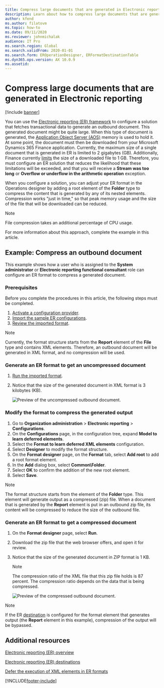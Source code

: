 ```yaml
---
title: Compress large documents that are generated in Electronic reporting
description: Learn about how to compress large documents that are generated by an Electronic reporting (ER) format including examples of compressing outbound documents.
author: kfend
ms.author: filatovm
ms.topic: how-to
ms.date: 09/11/2020
ms.reviewer: johnmichalak
audience: IT Pro
ms.search.region: Global
ms.search.validFrom: 2020-01-01
ms.search.form: EROperationDesigner, ERFormatDestinationTable
ms.dyn365.ops.version: AX 10.0.9
ms.assetid: 
---
```


# Compress large documents that are generated in Electronic reporting 

[!include [banner](../includes/banner.md)]

You can use the [Electronic reporting (ER) framework](general-electronic-reporting.md) to configure a solution that fetches transactional data to generate an outbound document. This generated document might be quite large. When this type of document is generated, the [Application Object Server (AOS)](../dev-tools/access-instances.md#location-of-packages-source-code-and-other-aos-configurations) memory is used to hold it. At some point, the document must then be downloaded from your Microsoft Dynamics 365 Finance application. Currently, the maximum size of a single document that is generated in ER is limited to 2 gigabytes (GB). Additionally, Finance currently [limits](https://fix.lcs.dynamics.com/Issue/Details?kb=4569432&bugId=453907&dbType=3) the size of a downloaded file to 1 GB. Therefore, you must configure an ER solution that reduces the likelihood that these limitations will be exceeded, and that you will receive a **Stream was too long** or **Overflow or underflow in the arithmetic operation** exception.

When you configure a solution, you can adjust your ER format in the Operations designer by adding a root element of the **Folder** type to compress the content that is generated by any of its nested elements. Compression works "just in time," so that peak memory usage and the size of the file that will be downloaded can be reduced.

> [!NOTE]
> File compression takes an additional percentage of CPU usage.

For more information about this approach, complete the example in this article.

## Example: Compress an outbound document

This example shows how a user who is assigned to the **System administrator** or **Electronic reporting functional consultant** role can configure an ER format to compress a generated document.

### Prerequisites

Before you complete the procedures in this article, the following steps must be completed.

1. [Activate a configuration provider](er-defer-xml-element.md#activate-a-configuration-provider).
2. [Import the sample ER configurations](er-defer-xml-element.md#import-the-sample-er-configurations).
3. [Review the imported format](er-defer-xml-element.md#review-the-imported-format).

> [!NOTE]
> Currently, the format structure starts from the **Report** element of the **File** type and contains XML elements. Therefore, an outbound document will be generated in XML format, and no compression will be used.

### Generate an ER format to get an uncompressed document

1. [Run the imported format](er-defer-xml-element.md#run-the-imported-format).
2. Notice that the size of the generated document in XML format is 3 kilobytes (KB).

    ![Preview of the uncompressed outbound document.](./media/er-compress-outbound-files1.png)

### Modify the format to compress the generated output

1. Go to **Organization administration** \> **Electronic reporting** \> **Configurations**.
2. On the **Configurations** page, in the configuration tree, expand **Model to learn deferred elements**.
3. Select the **Format to learn deferred XML elements** configuration.
4. Select **Designer** to modify the format structure.
5. On the **Format designer** page, on the **Format** tab, select **Add root** to add a root format element.
6. In the **Add** dialog box, select **Common\\Folder**.
7. Select **OK** to confirm the addition of the new root element.
8. Select **Save**.

> [!NOTE]
> The format structure starts from the element of the **Folder** type. This element will generate output as a compressed (zip) file. When a document that is generated by the **Report** element is put in an outbound zip file, its content will be compressed to reduce the size of the outbound file.

### Generate an ER format to get a compressed document

1. On the **Format designer** page, select **Run**.
2. Download the zip file that the web browser offers, and open it for review.
3. Notice that the size of the generated document in ZIP format is 1 KB.

    > [!NOTE] 
    > The compression ratio of the XML file that this zip file holds is 87 percent. The compression ratio depends on the data that is being compressed.

    ![Preview of the compressed outbound document.](./media/er-compress-outbound-files2.png)

> [!NOTE]
> If the ER [destination](electronic-reporting-destinations.md) is configured for the format element that generates output (the **Report** element in this example), compression of the output will be bypassed.

## Additional resources

[Electronic reporting (ER) overview](general-electronic-reporting.md)

[Electronic reporting (ER) destinations](electronic-reporting-destinations.md)

[Defer the execution of XML elements in ER formats](er-defer-xml-element.md)


[!INCLUDE[footer-include](../../../includes/footer-banner.md)]
